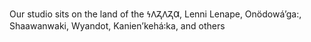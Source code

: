 Our studio sits on the land of the 𐓏𐒰𐓓𐒰𐓓𐒷, Lenni Lenape, Onödowáʼga:, Shaawanwaki, Wyandot, Kanienʼkehá꞉ka, and others